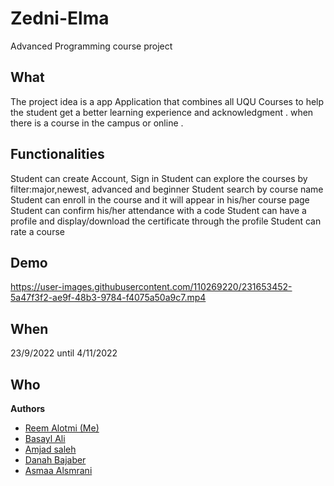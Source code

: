 # Zedni-Elma 
Advanced Programming course project

## What
The project idea is a app Application that combines all
UQU Courses to help the student get a better learning
experience and acknowledgment . when there is a course
in the campus or online .

## Functionalities
Student can create Account, Sign in
Student can explore the courses by filter:major,newest, advanced and beginner
Student search by course name
Student can enroll in the course and it will appear in his/her course page 
Student can confirm his/her attendance with a code
Student can have a profile and display/download the certificate through the profile
Student can rate a course

## Demo
https://user-images.githubusercontent.com/110269220/231653452-5a47f3f2-ae9f-48b3-9784-f4075a50a9c7.mp4

## When
23/9/2022 until 4/11/2022

## Who
**Authors**
* [Reem Alotmi (Me)](https://github.com/ReemAlotmi)
* [Basayl Ali]()
* [Amjad saleh]()
* [Danah Bajaber]()
* [Asmaa Alsmrani]()
